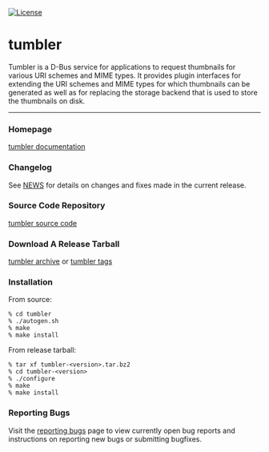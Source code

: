 [![License](https://img.shields.io/badge/License-GPL%20v2-blue.svg)](https://gitlab.xfce.org/xfce/tumbler/COPYING)

tumbler
====================

Tumbler is a D-Bus service for applications to request thumbnails for
various URI schemes and MIME types. It provides plugin interfaces for 
extending the URI schemes and MIME types for which thumbnails can be 
generated as well as for replacing the storage backend that is used to 
store the thumbnails on disk.

----

### Homepage

[tumbler documentation](https://docs.xfce.org/xfce/tumbler/start)

### Changelog

See [NEWS](https://gitlab.xfce.org/xfce/tumbler/-/blob/master/NEWS) for details on changes and fixes made in the current release.

### Source Code Repository

[tumbler source code](https://gitlab.xfce.org/xfce/tumbler)

### Download A Release Tarball

[tumbler archive](https://archive.xfce.org/src/xfce/tumbler)
    or
[tumbler tags](https://gitlab.xfce.org/xfce/tumbler/-/tags)
### Installation

From source: 

    % cd tumbler
    % ./autogen.sh
    % make
    % make install

From release tarball:

    % tar xf tumbler-<version>.tar.bz2
    % cd tumbler-<version>
    % ./configure
    % make
    % make install

### Reporting Bugs

Visit the [reporting bugs](https://docs.xfce.org/xfce/tumbler/bugs) page to view currently open bug reports and instructions on reporting new bugs or submitting bugfixes.

